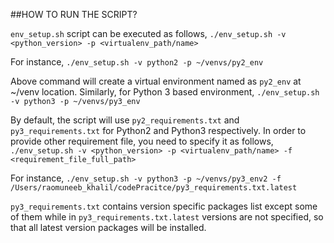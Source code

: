 ##HOW TO RUN THE SCRIPT?

`env_setup.sh` script can be executed as follows,
```./env_setup.sh -v <python_version> -p <virtualenv_path/name>```

For instance,
```./env_setup.sh -v python2 -p ~/venvs/py2_env```

Above command will create a virtual environment named as `py2_env` at ~/venv location. Similarly, for Python 3 based environment,
```./env_setup.sh -v python3 -p ~/venvs/py3_env```

By default, the script will use `py2_requirements.txt` and `py3_requirements.txt` for Python2 and Python3 respectively.
In order to provide other requirement file, you need to specify it as follows,
```./env_setup.sh -v <python_version> -p <virtualenv_path/name> -f <requirement_file_full_path>```

For instance,
```./env_setup.sh -v python3 -p ~/venvs/py3_env2 -f /Users/raomuneeb_khalil/codePracitce/py3_requirements.txt.latest```


`py3_requirements.txt` contains version specific packages list except some of them while in `py3_requirements.txt.latest` versions are not specified, so that all latest version packages will be installed.



